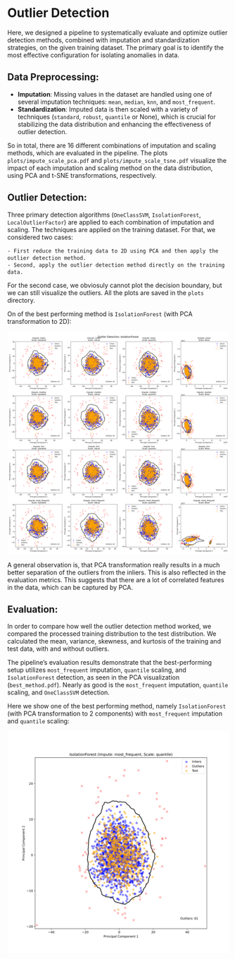 # Outlier Detection

Here, we designed a pipeline to systematically evaluate and optimize outlier detection methods, combined with imputation and standardization strategies, on the given training dataset. The primary goal is to identify the most effective configuration for isolating anomalies in data.

## **Data Preprocessing**:

- **Imputation**: Missing values in the dataset are handled using one of several imputation techniques: `mean`, `median`, `knn`, and `most_frequent`.
- **Standardization**: Imputed data is then scaled with a variety of techniques (`standard`, `robust`, `quantile` or None), which is crucial for stabilizing the data distribution and enhancing the effectiveness of outlier detection.

So in total, there are 16 different combinations of imputation and scaling methods, which are evaluated in the pipeline. The plots `plots/impute_scale_pca.pdf` and `plots/impute_scale_tsne.pdf` visualize the impact of each imputation and scaling method on the data distribution, using PCA and t-SNE transformations, respectively.

## **Outlier Detection**:

Three primary detection algorithms (`OneClassSVM`, `IsolationForest`, `LocalOutlierFactor`) are applied to each combination of imputation and scaling. The techniques are applied on the training dataset. For that, we considered two cases:

    - First reduce the training data to 2D using PCA and then apply the outlier detection method.
    - Second, apply the outlier detection method directly on the training data.

For the second case, we obviosuly cannot plot the decision boundary, but we can still visualize the outliers. All the plots are saved in the `plots` directory.

On of the best performing method is `IsolationForest` (with PCA transformation to 2D):

![alt text](plots/impute_scale_pca_outliers_IsolationForest_with_pca.png)

A general observation is, that PCA transformation really results in a much better separation of the outliers from the inliers. This is also reflected in the evaluation metrics. This suggests that there are a lot of correlated features in the data, which can be captured by PCA.

## **Evaluation**:

In order to compare how well the outlier detection method worked, we compared the processed training distribution to the test distribution. We calculated the mean, variance, skewness, and kurtosis of the training and test data, with and without outliers.

The pipeline’s evaluation results demonstrate that the best-performing setup utilizes `most_frequent` imputation, `quantile` scaling, and `IsolationForest` detection, as seen in the PCA visualization (`best_method.pdf`). Nearly as good is the `most_frequent` imputation, `quantile` scaling, and `OneClassSVM` detection.

Here we show one of the best performing method, namely `IsolationForest` (with PCA transformation to 2 components) with `most_frequent` imputation and `quantile` scaling:

![alt text](plots/best_method.png)
